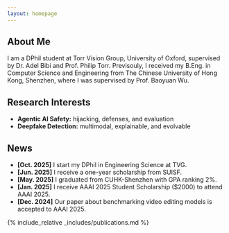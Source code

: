 ```yaml
---
layout: homepage
---
```


## About Me

I am a DPhil student at Torr Vision Group, University of Oxford, supervised by Dr. Adel Bibi and Prof. Philip Torr. Previsouly, I received my B.Eng. in Computer Science and Engineering from The Chinese University of Hong Kong, Shenzhen, where I was supervised by Prof. Baoyuan Wu.

## Research Interests

- **Agentic AI Safety:** hijacking, defenses, and evaluation
- **Deepfake Detection:** multimodal, explainable, and evolvable

## News

- **[Oct. 2025]** I start my DPhil in Engineering Science at TVG.
- **[Jun. 2025]** I receive a one-year scholarship from SUISF.
- **[May. 2025]** I graduated from CUHK-Shenzhen with GPA ranking 2%.
- **[Jan. 2025]** I receive AAAI 2025 Student Scholarship ($2000) to attend AAAI 2025.
- **[Dec. 2024]** Our paper about benchmarking video editing models is accepted to AAAI 2025.


{% include_relative _includes/publications.md %}


